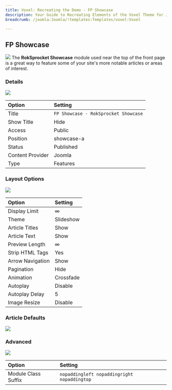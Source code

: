 ```yaml
---
title: Voxel: Recreating the Demo - FP Showcase
description: Your Guide to Recreating Elements of the Voxel Theme for Joomla
breadcrumb: /joomla:Joomla/!templates:Templates/voxel:Voxel

---
```


FP Showcase
-----
![][demo]
The **RokSprocket Showcase** module used near the top of the front page is a great way to feature some of your site's more notable articles or areas of interest.

### Details
![][demo2]

| Option           | Setting                                |  
| :--------------- | :------------------------------------- |  
| Title            | `FP Showcase - RokSprocket Showcase`   |  
| Show Title       | Hide                                   |  
| Access           | Public                                 |  
| Position         | showcase-a                             |  
| Status           | Published                              |  
| Content Provider | Joomla                                 |  
| Type             | Features                               |  

### Layout Options
![][demo3]

| Option           | Setting   |  
| :--------------- | :-------- |  
| Display Limit    | ∞         |  
| Theme            | Slideshow |  
| Article Titles   | Show      |  
| Article Text     | Show      |  
| Preview Length   | ∞         |  
| Strip HTML Tags  | Yes       |  
| Arrow Navigation | Show      |  
| Pagination       | Hide      |  
| Animation        | Crossfade |  
| Autoplay         | Disable   |  
| Autoplay Delay   | 5         |  
| Image Resize     | Disable   |  

### Article Defaults
![][demo4]

### Advanced
![][demo5]

| Option              | Setting                                     |  
| :------------------ | :------------------------------------------ |  
| Module Class Suffix | `nopaddingleft nopaddingright nopaddingtop` |  

[demo]: assets/demo_2.jpeg
[demo2]: assets/voxshowcase_1.jpeg
[demo3]: assets/voxshowcase_2.jpeg
[demo4]: assets/voxshowcase_3.jpeg
[demo5]: assets/voxshowcase_4.jpeg